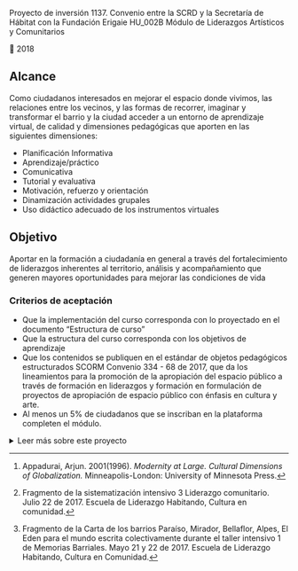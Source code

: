 ﻿Proyecto de inversión 1137. Convenio entre la SCRD y la Secretaría de Hábitat con la Fundación Erigaie HU_002B Módulo de Liderazgos Artísticos y Comunitarios

📅 2018

## Alcance

Como ciudadanos interesados en mejorar el espacio donde vivimos, las relaciones entre los vecinos, y las formas de recorrer, imaginar y transformar el barrio y la ciudad acceder a un entorno de aprendizaje virtual, de calidad y dimensiones pedagógicas que aporten en las siguientes dimensiones:

- Planificación Informativa
- Aprendizaje/práctico
- Comunicativa
- Tutorial y evaluativa
- Motivación, refuerzo y orientación
- Dinamización actividades grupales
- Uso didáctico adecuado de los instrumentos virtuales

## Objetivo

Aportar en la formación a ciudadanía en general a través del fortalecimiento de liderazgos inherentes al territorio, análisis y acompañamiento que generen mayores oportunidades para mejorar las condiciones de vida

### Criterios de aceptación

- Que la implementación del curso corresponda con lo proyectado en el documento “Estructura de curso”
- Que la estructura del curso corresponda con los objetivos de aprendizaje
- Que los contenidos se publiquen en el estándar de objetos pedagógicos estructurados SCORM Convenio 334 - 68 de 2017, que da los lineamientos para la promoción de la apropiación del espacio público a través de formación en liderazgos y formación en formulación de proyectos de apropiación de espacio público con énfasis en cultura y arte.
- Al menos un 5% de ciudadanos que se inscriban en la plataforma completen el módulo.

<details>
  <summary>Leer más sobre este proyecto</summary>
  

## Reconocimiento Territorial

Por: Alvaro Santoyo

#### Objetivos

- Generar procesos de reflexión que le permitan comprender las realidades de sus entornos e identificar oportunidades de transformación mediante estrategias artísticas, culturales y deportivas.
- Identificar habilidades personales y grupales, para ver de qué manera estas influyen en las relaciones para el logro del propósito común la construcción ambientes de transformación.
- Facilitar la identificación y construcción de redes colaborativas, para el intercambio de saberes, recursos, talentos etc.

[VIDEO:

Dos puntos de vista el académico/institucional y el comunitario sobre la definición de territorio y EP]

El territorio no es exterior a los individuos. Sin las acciones, emociones, sueños y pensamientos de quienes lo habitan, lo transitan o lo imaginan simplemente no existiría. No habría territorio, tan sólo espacio vacío, extensión natural.

El estado actual de un territorio, la forma en que se puede percibir es fruto de lo que se hizo, lo que se hace y lo que se espera hacer con y en él. Una de las formas de empezar a reconocer el territorio es concebirlo como una red de relaciones. Una red que se ha ido construyendo con los años, que sigue creciendo y transformándose con nuestras acciones cotidianas, sobre la cual se puede actuar con el fin de fortalecer algunos de sus nodos o las relaciones entre ellos.

El proceso de reconocimiento del territorio en que habitamos podemos iniciarlo a partir del ejercicio de situarnos en él, preguntándonos cuál es el lugar que ocupamos en esa red: ¿Dónde vivimos? Y ¿Con quiénes nos relacionamos? Pueden ser entonces las preguntas iniciales para ubicamos y desde las cuales podemos empezar a leer el territorio del que hacemos parte. Con estas preguntas, por ejemplo, un conjunto de mujeres se encuentran alrededor del tejido, y con este salen a intervenir los parques y bosques de sus barrios generando así nuevos momentos de encuentro entre los habitantes.

La red de relaciones que es el territorio puede tener varios ejes de articulación. Por ejemplo: una persona cuyo trabajo por la colectividad le ha hecho ganar el respeto y reconocimiento de sus vecinos; una tienda a la que acuden los vecinos a hablar; un parque en el que jóvenes y niños se encuentran a jugar o pasar el rato. Ejemplo de esto es el colectivo de jóvenes con intereses comunes alrededor del Hip Hop, que se unieron para trabajar en conjunto y crear la “Invasión Hip Hop”, colectivo que se reúne para realizar tomas culturales en lugares sensibles de Altos de la Estancia y así, proponer nuevos usos del espacio público y ofrecer a jóvenes y niños espacios de creación y esparcimiento. La Invasión ofrece entonces una lectura amplia del territorio y cada toma cultural va creando una nueva geografía.

Entre esos ejes de articulación, uno de especial interés es el Espacio Público. Entendido en sentido amplio, este puede ser visto como un lugar de encuentro, intercambio, discusión y toma de decisión. De esta forma, el Espacio Público puede tomar múltiples formas, sean estos una plaza, un parque, una esquina o las calles de una ciudad o un pueblo o bien el círculo central de una maloca indígena. Los parques …

Siguiendo al antropólogo de origen indio Arjun Appadurai[^1], es importante entender que las acciones que ejercemos en un lugar hacen parte del proceso de construcción del territorio. Las huertas urbanas y las formas de construir vivienda, por ejemplo, no son únicamente prácticas de consecución de alimento o técnicas de construcción sino que son formas de producir el territorio.

## Liderazgos transformadores

Por Sua Baquero

### ¿Qué son los liderazgos transformadores, comunitarios artísticos y culturales?

“Los colectivos de artistas no hacen objetos: Hacen cambios. Hacen situaciones, oportunidades, realizaciones, entendimientos […] Los colectivos trabajan sobre la relación pública hacia el arte. […]Trabajan para mantener la experiencia de un colectivo”. Alan Moore

El liderazgo, entendido como una forma de establecer relaciones entre personas, se caracteriza por otorgar cualidades para todos, de adaptación y cambio constructivo así como, visión de conjunto y responsabilidad. Estas características, enfocadas en los procesos de influencia –es decir, en la capacidad para lograr que se realicen acciones, se tengan nuevas ideas o compartan motivaciones- facilitan que, algunas cosas pasen, se encuentren soluciones novedosas a problemas antiguos, se sumen esfuerzos y talentos para vivir mejor, juntos y más contentos.

El liderazgo es algo que se puede aprender, que está en continuo mejoramiento y que está disponible para todas las personas. Si bien, existen diferentes formas de ejercerlo, se requiere siempre de la participación de grupos o comunidades, ya que es del fruto de esta participación, de donde se respaldan y se consiguen objetivos, acciones y estrategias con la fuerza, la riqueza, la complejidad y una legitimidad mayor que la que podría conseguir una sola persona, un interés individual y en este sentido, privado.

De esta forma, si los diferentes liderazgos presentes en una comunidad son fortalecidos, también se está haciendo una apuesta por una construcción más robusta de visiones, sentidos de pertenencia y compromisos con formas de habitar lo que es común, de ahí que promuevan sentidos de lo público que se revierten en territorios y en formas de ejercer diferentes fraternidades, en últimas de cimentar la democracia, habitar los territorios y la ciudad, de construir comunidad, sentidos de unión y pertenencia.

El liderazgo que nos ocuparemos, es transformador en tanto se refiere, no a la posición de una persona en una institución determinada (una empresa o una escuela por ejemplo), o a las diferentes estrategias desarrolladas para el cumplimiento de metas de producción dentro de planes y manuales específicos, normativos o técnicos determinados; sino a una reflexión que se da a partir de los años noventa, que se enfoca en el ejercicio del liderazgo a partir de los significados compartidos entre grupos partiendo de valores, sentimientos empáticos, visiones e ideales, que logran ser inspirados, contagiados de forma colectiva, jalonando la acción, otorgándole al hacer: potencia.

Se parte de reconocer entonces la posibilidad transformadora sobre la esfera sensible de lo social en los territorios de las emociones, imaginarios e ideales; no como elementos puramente psicológicos, sino como contenedores de sentidos sociales y culturales.

Las emociones se expresan y son comprendidas mediante contenidos que son compartidos e históricos, es decir se transforman en sociedades y momentos específicos, que si no compartieran una base de significados comunes no podrían ser ni interpretadas ni asumidas por los miembros de una comunidad.

“La emoción no es acción _per se_, sino que es la energía interna que nos impulsa a un acto, lo que da cierto “carácter” o “colorido” a un acto. La emoción entonces, puede definirse como el aspecto “cargado de energía” de la acción, en el que se entiende implica al mismo tiempo cognición, afecto, evaluación, motivación y el cuerpo. Lejos de ser presociales o preculturales, las emociones son significados culturales y relaciones sociales fusionados de manera inseparable, y es en esa fusión lo que les confiere capacidad de impartir energía a la acción. Lo que hace que una emoción tenga esa “energía” es el hecho de que siempre concierne al yo y a la relación del yo con otros situados culturalmente (…) Sin duda la emoción es un elemento psicológico, pero es en mayor medida un elemento cultural y social: por medio de la emoción representamos las definiciones culturales de personalidad tal como se expresa en relaciones concretas e inmediatas, pero siempre definidas en términos culturales y sociales” (Illouz, 2007, pág. 16)

Gestos de compasión, afecto, solidaridad, cuidado, imaginación, juego… ofrecen salidas, caminos propios, juntan personas, generan reflexiones, transforman formas de ser y hacer, resignifican memorias, tejen ideas de futuro, capaces de desencadenar procesos de cambio.

Por su sentido social y colaborativo, las prácticas artísticas desarrolladas por líderes y colectivos comunitarios; circulan como un entramado de prácticas que brotan de los saberes perceptivos y afectivos, y por ello, se constituyen como proyectos estéticos y políticos. Sembrar, tejer, cocinar, reciclar etcétera, amplían a ámbitos culturales, expandiéndolos a los lugares que tradicionalmente se piensa la actividad artística, sin excluir aquellos con mayor tradición como la danza, el teatro, la música etc.

Mediante el desarrollo de este módulo, invitamos a las personas de toda la ciudad que estén interesadas en generar cambios en sus comunidades y entornos barriales mediante estrategias artísticas, culturales y deportivas, a fortalecer capacidades para la transformación del espacio público y las relaciones entre sus vecinos.

### ¿Qué implica ejercer liderazgos comunitarios, artísticos, culturales y deportivos?

En algunos casos, en las comunidades donde hemos podido hablar con líderes culturales de vieja data, algunos nos sugieren cambiar el concepto de liderazgo, por tener connotaciones individualistas y competitivas, que a su juicio, dividen en vez de unir, en los usos más comunes de esta palabra.

Para muchos de estos experimentados líderes y lideresas es más adecuado en el contexto comunitario referirse a imágenes como cuidadores, articuladores o tejedoras, toda vez que se entiende que una comunidad es un grupo determinado de personas unidas por la búsqueda y mejoramiento constante de sentidos y sentimientos de fraternidad, del diálogo en torno a intereses comunes… o al menos, en procesos de camaradería solidaria, en constante construcción y cuidado de las razones por las cuales están juntos y les gusta trabajar en conjunto.

Creemos que independientemente de cómo se nombren, lo que sí creemos es que las cualidades ineludibles para ejercer transformaciones en las relaciones personales y entornos son:

#### Colaboración:

Tiene que ver con las maneras utilizadas para cimentar socialmente el reconocimiento y valoración de la interdependencia y la ayuda mutua como el fundamento del trabajo comunitario.

Muchas de las historias y memorias de la consolidación de los barrios, remiten al trabajo colaborativo entre los vecinos como un motor importante para la construcción de comunidad, de modo que pese a los relevos generacionales, las migraciones y los cambios sucedidos en la infraestructura de la ciudad; todavía permanecen en las prácticas, los intereses y las biografías de los moradores de las comunidades, el reconocimiento positivo de la colaboración como motor de transformación y la solidaridad.

Según el libro TejeRedes (Figueroa, 2016) el trabajo colaborativo requiere de los siguientes cuidados para que se fortalezca:

– Fraternidad organizacional. La base de la fraternidad es la aceptación (tal cual son) de las personas. La negación actúa en el proceso inverso de integración del colectivo. El fundamento para la cohesión de cualquier equipo de trabajo es asumir altas dosis de conversaciones apreciativas que permitan promover los espacios de fraternidad en la organización.

– Integrar espacios lúdicos de escucha empática. Los espacios que invitan a establecer conversaciones colaborativas son claves para los equipos de trabajo que buscan reuniones participativas y procesos de auto-organización. Estos espacios deben ser amigables e invitar a que las personas puedan expresar ideas, cocrear, diagnosticar y diseñar iniciativas. También es clave, para el diseño y su accionar, conectar a las personas desde lo humano |
– Metas para las relaciones humanas. Hoy las organizaciones y equipos de trabajo establecen, generalmente como prioridad y en un alto porcentaje, el cumplimiento de compromisos económicos, comerciales, etc. Y consideran en menor medida o porcentaje, que el establecimiento de compromisos fortalezca las relaciones humanas (por ejemplo, metas en torno a la felicidad).

Fuente: TejeRedes (Figueroa, 2016, pág. 20)

Según (Figueroa, 2016), solo los sentimientos y acciones en los grupos que se desarrollan y fortalecen auténticas relaciones de fraternidad, pueden construir colaboración. En la medida en que los individualismos se desborden y empiecen a primar y a entrar en disputa, le restan espacio a la empatía y camaradería en los grupos, de modo que se disminuye la posibilidad de que todos en la iniciativa dejen de sentir y experimentar la colaboración “Los sistemas colaborativos son menos frecuentes en las comunidades y su meta es poner a las personas como eje del sistema. Por ello, es importante que abunde la fraternidad” (Figueroa, 2016, pág. 24)

La colaboración, además de ser una característica relacional, también se refiere a una forma de hacer las cosas, de gestionar una iniciativa.

De esta forma también es importante tener en cuenta que:

– A través de la articulación de conversaciones y relaciones colaborativas, se construyen y emergen los liderazgos naturales (desde las bases de la comunidad).

– La planificación en general hay que desarrollarla de forma colaborativa para que cada uno pueda realizar su trabajo de forma clara.

– Es importante cerrar un proyecto y que todos estén de acuerdo para que sientan que han conseguido el éxito (colaborativamente). Cuando todos llegan a la meta, se sienten felices y motivados, ya que han participado conjuntamente del proceso. |
– Un equipo que tiene personas que no son parte del éxito final, romperán la ecuación colaborativa. Hay que reconocer, por tanto, los aportes de las personas. |
– Para poder innovar se necesita de la colaboración de todos. Por ende, es necesario construir en base al trabajo de diferentes personas (hasta ir mejorando un proyecto).

– No es lo mismo un equipo que trabaja colaborativamente que colaborar en una organización.

Tal vez los procesos colaborativos, sean más lentos y requieran altas dosis de paciencia, pero lo cierto es que afianzan los procesos y suman la fuerza y la alegría de más personas.

#### Comunicación:

En los contextos comunitarios, de cara a los procesos organizativos y de transformación que se quieran liderar, la comunicación será un elemento fundamental para la articulación de talentos, acciones y esfuerzos. De manera general, una adecuada escucha y expresión de todos los miembros del grupo y la comunidad, se convierte en la clave para la auto-organización y la creación de confianza como génesis de la cooperación; finalmente será la comunicación asertiva el motor de la construcción de redes y de la gestión.

Diálogos respetuosos y horizontales, se constituyen en espacios que propician la creatividad y el afecto. Lo novedoso emerge fácilmente en ambientes de reciprocidad. Difícilmente sistemas de comunicación jerarquizados o autoritarios permiten que la diversidad de formas de entender el mundo, crear soluciones y generar compromisos sean asumidos de manera genuina y generosa.

Con relación a la comunicación, un liderazgo que transforma entornos y relaciones, quizás tenga como características principales dos asuntos: i) enfoque apreciativo y ii) escucha empática.

El primero hace referencia al “arte y práctica de hacer preguntas que fortalezcan la capacidad del sistema de aprehender, anticipar y elevar el potencial positivo. Principalmente implica la movilización intencionada de acciones y formas de comunicar y relacionarse a través del campo de la pregunta positiva incondicional. En el _enfoque apreciativo_, se construye un camino que da espacio entre las personas para la imaginación e innovación; dejando de lado la inercia en la identificación de la negación, criticismo y la falta en las situaciones y relaciones, de manera exclusiva, principal y automática. Mediante este enfoque, se pretende hacer una unión constructiva entre lo que la totalidad de una organización humana refiere como fortalezas pasadas y presentes: cualidades, potenciales inexplorados, innovaciones, pensamientos elevados, oportunidades, valores, tradiciones, competencias estratégicas, historias, expresiones de sabiduría, autorreflexiones profundas hacia un espíritu común, y visiones de un futuro mejor y posible” (Henao, 2017)

El lenguaje apreciativo, según (Henao, 2017) es un compromiso de “co-creación del mundo en que vivimos, el cual sienta sus cimientos de construcción en el magnífico poder del lenguaje como creador de realidades y nuevas posibilidades de ser ya que la forma de hablar de las personas produce realidades particulares; en este sentido a través de los diferentes usos del lenguaje variará la construcción y la narración de las historias personales y colectivas (…) El _enfoque apreciativo_ es una postura, la cual sacude la memoria de los participantes hacia esos momentos donde ha existido potencia, éxito, alegría, solidaridad, compasión etc, creando y reconociendo en el sistema de relaciones personales y comunitarias, de los aciertos y las cosas que sí funcionan.

El _enfoque apreciativo_ ha sido descrito como una metodología que toma la idea de la construcción social de la realidad desde sus elementos positivos, especialmente con el énfasis en las narrativas, las formas relacionales del conocimiento, sobre el lenguaje y sobre el potencial como una forma de la teoría generativa que apunta hacia potenciales realistas que están latentes en el sistema” (Henao, 2017, pág. 2). Reconocer, valorar, potencializar serán claves para fortalecer el enfoque apreciativo en las prácticas y ejercicio de los liderazgos que proponemos en este módulo.

El segundo, _la escucha empática_ (Bou, 2013); se refiere a unas cualidades y calidades específicas en la escucha de manera que es importante distinguir la escucha del acto biológico de oír, debido a que este es el nivel básico en el cual se perciben las ondas sonoras del mensaje de otra persona, pero se hace caso omiso al contenido. En un siguiente grado estaría la “escucha fingida”, en la cual se pone la pose –mirada atenta, ojos abiertos, cabeza erguida), pero no existe ningún tipo de emoción, no se está frente al otro, quien “escucha” está inmerso en sus pensamientos y sensaciones.

Un tercer nivel estaría la “escucha selectiva” en la cual solo se atiende exclusivamente a aquello que encaja con el modelo mental y la manera de entender la realidad; quien “escucha” solo percibe lo que coincide con sus ideas, opiniones y creencias dejando de lado aquello que es diferente. Una mejor calidad de escucha se encuentra, cuando ésta es activa, es decir, el contenido del mensaje se recepciona de manera atenta pero continua analizando y juzgando el contenido del mensaje de su interlocutor, pero lo hace desde su punto de vista, desde su experiencia y sin intentar comprender el marco de referencia de la otra persona.

De manera que se tienen una escucha empática (Bou, 2013, pág. 45) cuando se hace un esfuerzo por comprender realmente el punto de vista de la otra persona, de qué manera el interlocutor está comprendiendo cierta situación, cuáles son sus pensamientos y emociones. Es decir bajando el diálogo interior y disponiéndose a los diferentes puntos de vista que pueden aparecer en el contacto con otras personas.

#### Creatividad:

Las personas que participan y crean procesos artísticos y culturales en los barrios, experimentan como imaginar, contiene una potencia a muchos niveles; ya que esta es una capacidad muy importante, entre otras cosas, a la hora de comprender la situación de los vecinos y su entorno común.

Al tener la posibilidad de “trasladarse al lugar del Otro”, se tiene la posibilidad de concebir a las otras personas como seres concretos e iguales en una dimensión existencial (en la posibilidad de sentir alegría, sufrimiento, dolor, ternura etc). Solo así podrá, según (Nussbaum, 2011) una persona, reconocer que es un par entre pares humanos. Que hace parte de una comunidad, que está en el mundo con otras personas que lo experimentan, así sea de maneras diferentes; desarrollando una valoración constructiva de la interacción de manera delicada, rica y compleja. De este modo, la mejora de la convivencia se hace desde la experiencia y el reconocimiento de lo que implica estar con otros en el mundo.

La imaginación, a su vez permite ir más allá, ir de manera diferente, sorpresiva. Para muchos de los miembros de colectivos, su práctica se convierte en proyectos de vida, que fortalecidos les abren oportunidades, relaciones, contactos con otras formas posibles de ser y hacer.

Como señala (Lederach, 2016) “la capacidad de conexión tanto con la realidad como con la trascendencia. En ambos casos nos lleva a algo que está más allá de la vida y la lucha cotidiana de las personas, pero que al mismo tiempo está enraizada en estas. (…) el propósito, la razón de ser de la imaginación, se mueve en un ámbito diferente, pues busca y crea un espacio más allá de las piezas existentes. Al no estar restringida por lo que es, o por lo que se conoce, la imaginación es el arte de crear lo que no existe (…) el nacimiento de lo que de algo nuevo, una creación que nos arranque de lo esperable. Buscamos el acto creativo de lo inesperado (…) la capacidad de imaginar (está) anclado en los retos del mundo real pero a la vez de dar a luz aquello que aún no existe (finalmente concluye afirmando como) la violencia es la conducta de alguien incapaz de imaginar soluciones a los problemas que se le presentan”. Así, para este autor la imaginación se encuentra en la génesis de la creación misma.

#### Fortalecimiento de redes:

En su libro, _La imaginación moral, el arte y el alma de la construcción de paz,_ Lederach, reconocido académico, especialista en transformación de conflictos y construcción de paz señala algo muy importante, con relación a las redes, como sistemas de actividad humana; si bien, la centralidad de las redes se ubica en el tejido de comunicación y emociones, para este autor las redes están relacionadas con la “centralidad de las relaciones” (Lederach, 2016, pág. 84) “En la vanguardia de áreas de estudio que van desde la física nuclear y la biología hasta la teoría de sistemas y de desarrollo organizativo, las relaciones se perciben como el concepto organizativo central de la teoría y la práctica. Según la ciencia (…) nada en el universo existe como entidad aislada o independiente.

Todo asume la forma de relaciones, sean las partículas subatómicas que comparten energía o los ecosistemas que comparten alimento. En la telaraña de la vida nada vive solo” (Lederach, 2016, pág. 84) de manera que, este autor insiste en señalar como, la capacidad de las personas individuales y de las comunidades de imaginarse a sí mismas en una red de relaciones; de reconocer y aceptar que hemos sido, somos y seremos, emergiendo y tomando forma, en un contexto de interdependencia relacional.

Entonces, es importante que, como seres relacionales se pueda asumir la responsabilidad personal y el reconocimiento del carácter recíproco de las interacciones ya que, la calidad de nuestra vida depende de la calidad de vida de los demás, incluidos los que piensan y actúan de maneras diferentes.

Cuando nos referimos a la construcción de redes estamos hablando de una organización, compuesta por varias personas en un territorio, conectados entre sí y conversando. Sin embargo, trabajar en red significará que, la red se puede ampliar ya que, éstas no tienen límites y por ende, existirán hasta donde lleguen las conversaciones (Figueroa, 2016, pág. 40).

La red es un gran sistema y nos movemos en distintos espacios de acuerdo a los intereses temáticos de la conversación. Estos espacios pueden ser contextualizados como un ecosistema en donde conviven diferentes personas y conversaciones. Los principales dominios o espacios donde nos movemos son: familiares, laborales empresariales o de negocios y sociales de amistad. De esta forma, discurrimos entre conversaciones de carácter familiar, laboral y de amistad en términos simples. En el día a día nos podemos mover desde el espacio familiar (hogar) pasando por nuestro trabajo (oficina o fábrica) hasta las amistades (club, bar, café, biblioteca, etc.) (Figueroa, 2016, pág. 40)

Vivir en comunidad no es estar en un paraíso de armonía infinita, tal vez es la consciencia de que no se está solo en el mundo y que existen condiciones, intereses e ideas que se comparten con los demás y que se opta por darles una lectura y valoración colectivas. Esta es una opción y le da a esta elección retos y también satisfacción.

### ¿Por qué los liderazgos son importantes para el territorio y la comunidad?

En las ciudades modernas emergen diferencias y a la vez acuerdos, políticos, geográficos, intelectuales y artísticos en torno a las personas y las múltiples identidades e intereses que las atraviesan de manera que también, la diversidad está en los modos de situarse, entender la vida, comprender las diferentes acciones en los distintos espacios urbanos. De esta manera la ciudad, sus territorios, sus representaciones e imaginarios se producen mutuamente.

El primer territorio es el cuerpo y empieza a expandirse pasando por la casa, la cuadra el barrio etc. existiendo corporalidades, afectos, imaginarios, etc.

## ¿Qué tipos de liderazgos se pueden encontrar en el ámbito comunitario?

## Las Redes en la construcción de comunidad y apropiación del territorio

Adriana Ferrucho Diaz

[VIDEO:]

Durante el 2017, el proyecto _Habitando Cultura en comunidad_ ha desarrollado acciones en algunos barrios de origen informal. Allí, se ha hecho énfasis en el reconocimiento de los liderazgos que son el motor de la vida comunitaria, en la consolidación y sostenibilidad de estos barrios. Dichos liderazgos que, entre otras cosas, han hecho posible el tránsito de los territorios mismos desde la informalidad hasta reconocimiento de legalidad por parte del Estado. Esto lleva a considerar la importancia que cobran en estos escenarios, las personas que asumen los roles de líderes y lideresas. En muchos casos, estos roles de líderes se desarrollan partiendo de las necesidades y haciendo de la vida, su escuela de liderazgo, teniendo un solo objetivo;: el bien común de sus vecinos.

Así pues, en los mismos territorios reconocen la importancia de estas personas, así como, las cualidades y habilidades que deben tener.

El líder/lideresa es quien crea lazos institucionales, barriales, quien genera alianzas. Es quien conoce las habilidades y saberes de las personas de la comunidad y las usa para un fin colectivo. El líder o la lideresa es quien ve una oportunidad en un problema. Es quien no busca beneficio para sí mismo sino para la comunidad. El líder o la lideresa generan cambios en la gente. La única arma que debe levantar es la del diálogo. Un líder empieza desde su casa. Un líder más que _saber de…o criticar por_, debe saber escuchar. Un líder siempre se debe enfocar en su comunidad. Un líder se debe amar a sí mismo para aprender amar a los demás[^2]_._

Partiendo de esta premisas construida por una de las comunidades “_El líder/lideresa es quien crea lazos institucionales, barriales, quien genera alianzas_”. Las redes hacen parte de un eje fundamental en el desarrollo de las comunidades y de sus liderazgos, este concepto se acerca al planteado por Cristian Lambias en su libro: _Teje redes, trabajo en red y sistemas de articulación colaborativa,_ en donde se plantea que, las redes son espacios de diálogo entre personas que pueden facilitar o promover conexiones, entre los diferentes grupos comunitarios y de estos, con otros. Es decir, con los habitantes del barrio, la ciudad, el país, el mundo. Las redes son posibles a partir del diálogo, la escucha y la capacidad de seducción de cada red, seducción dada desde la conexión temática o de intereses, necesidades y oportunidades, lo que provocará la adherencia o no de los individuos a la red.

Sí analizamos la experiencia de las comunidades de los barrios en los que, el proyecto _Habitando_ ha trabajado durante el año 2017 es evidente encontrar la importancia que ha tenido en su constitución e historia, el trabajo en red. Ya que, llegar al lugar en el que hoy se encuentran sólo fue posible a partir de la articulación, en su momento incluso, de todos los habitantes o de habitantes de otras comunidades. Como se exponen en el libro _Tejeredes_, las redes son escenarios que van más allá de las comunidades, pues varias comunidades pueden integrar una red.

_El día que Paraiso, Mirador, Bellaflor, Alpes, El Eden y barrios aledaños nacieron, la gente era unida, comprometida, social, humilde y trabajadora... Hace 20 años se vivía con muchas dificultades, habían muy pocas casas, la mayoría de ellas hechas con parol, madera y tejas. No teníamos servicios públicos, teníamos que recoger el agua en canecas, la transportaban en burros y carro tanques. Todas las calles eran destapadas, nuestro transporte eran unos carritos en muy mal estado, sin contar con el estado de las vías de acceso. Carecíamos de centros educativos y los niños debían estudiar en otros lugares. Desde que llegamos como comunidad hemos hecho lo que estuvo a nuestro alcance para el progreso del sector, no solo para la construcción de nuestras viviendas, sino también, para el mejoramiento de la comunidad. Así nuestro territorio se fue transformando: pasamos de traer el agua en burros al camión cisterna, luego hicimos chambas o canales para el manejo del agua residual, hasta llegar a tener agua de la llave. Pasamos de la luz de vela a la eléctrica, del teléfono comunitario al Internet. De las caminatas por la cantera al servicio de transporte, primero informal y luego, público. Adecuamos nuestros espacios comunitarios: los parques, salones comunales, iglesias, la escuela amarilla, entre otros. Con los jóvenes fortalecimos procesos de arte, cultura y deporte como trabajo de base para nuestra comunidad[^3]._

Todo lo anterior fue posible gracias a que, en el desarrollo de estos lugares se fueron constituyendo redes. Muchas veces, éstas, se constituyen en momentos específicos para responder a necesidades o problemáticas específicas.

Ahora bien, según Cristian Lambias existen varios tipos de redes que pueden identificarse según su topología (forma que pueden tomar las redes) y geometría (tipos de conversaciones que se dan en la comunidad/des que integran la red); según su topología existen tres estructuras: centralizada, descentralizada y distribuida.

**Centralizada:** toda la red se comunica a través de un solo nodo, es decir, a través de una sola persona, quien regula la información e interacción entre los demás nodos integrantes de la red.

**Descentralizada:** existe un grupo central de nodos, aquí, no solo una persona regula la información e interacción entre los demás participantes de la red, sino que, lo hace un grupo. Igual que en el anterior, pero con menos impacto si uno de estos nodos centrales se cae o desconecta a los otros hace que, se desconecten uno o más nodos del conjunto de la red.

**Distribuida:** todos los nodos integrantes de la red pueden comunicarse entre sí, no hay ningún nivel jerárquico que regule la información e interacción, si un nodo sale no se genera ninguna desconexión en la red.

Es importante tener en cuenta que: "mientras más distribuida resulte ser una red, más resistente, flexible e independiente será. Por el contrario, cuanto más centralizada sea, más debilidades, rigidez y dependencia habrá.

Según su Geometría existen tres tipos: multilinealidad, circularidad y triangulaciones.

**Multilinealidad:** está relacionada con la capacidad de observarse que tienen los participantes de la red, durante un espacio de diálogo, esto también significa la capacidad que tiene cada uno de escuchar todas las voces, entendiendo que todos los miembros de la red son pares, iguales.

**Circularidad**: está relacionado con la capacidad de aceptación que tienen los integrantes de la red. Es decir, la capacidad de aceptar que las personas circulen por la red con libertad, sin que ninguna puerta de la red les sea vedada o que entren y salgan de la red sin tropiezos.

**Triangularidad:** es la capacidad que tienen los integrantes de la red de recibir y acoger a los otros desde la fraternidad, lo que hace que los integrantes de la red sea cual sea su origen, se puedan mover por la red con libertad e igualdad en relación con todos los demás integrantes. Así, se incluirá la participación en la toma de decisiones, equidad en la distribución del trabajo, entre otros.

Es importante tener en cuenta que, las redes pueden transitar o vivir en diferentes momentos los tres tipos de conversación anteriormente expuestos.

# El Arte y la Creatividad como Agentes Transformadores

Adriana Rojas Pretel

Muchos de los barrios de la ciudad, definidos como: “de origen informal” surgen y se construyen en un contexto de necesidad inminente, habitando el estado permanente de _emergencia_, no sólo en su acepción de urgencia, dado que es real la necesidad de suplir con prontitud las necesidades básicas para que la vida se manifieste y se mantenga, sino también, en el sentido más profundo de _emerger_. Es aquí donde emergen nuevos escenarios de existencia fundados en la organización comunitaria como acto creativo y como poder ciudadano para posibilitar un hábitat que tenga las condiciones necesarias para el buen vivir desde la organización social y desde la acción colectiva.

_Desde que llegamos como comunidad lo que hicimos fue adecuar el terreno, sacar piedras desenraizar lo que quedaba de los árboles que una vez existieron y empezamos a construir nuestros ranchos. Todo fue a punta de pica y pala, martillo y machete, lo que exigía mayor esfuerzo porque nos tocó empezar a buscar de donde traer el agua de un nacimiento llamando las Aguas Cristalinas. Después, con los demás vecinos nos organizamos para conseguir los demás servicios._

En este contexto, subyace una inteligencia de calidad creativa para enfrentar lo desconocido, dar solución a dificultades, suplir necesidades y transformar el espacio físico del contexto; creando espacios nuevos de uso público. Esta capacidad de crear desde la sociedad civil constituye el pleno ejercicio del poder ciudadano, abonando un terreno fértil para el desarrollo de la confianza y la apertura al cambio. Dicho esto, el arte, la creatividad y las prácticas culturales toman un lugar capital para la creación y transformación de este espacio físico, denominado como público y que se expande de la fachada de la casa hacia afuera acogiendo las necesidades y dinámicas de una colectividad, que se construye a la par del espacio que ocupa.

Las prácticas artísticas y culturales reflexionan sobre la existencia o carencia de los espacios públicos y el uso dado a estos espacios, transformándolos en entornos dignificantes, participativos e incluyentes, donde el derecho a la belleza pueda manifestarse de forma democrática. Frente a la pregunta: ¿Qué es necesario para que un espacio sea bello y agradable? Surgieron las siguientes respuestas de personas de diferentes edades durante el Taller de Arte transformador que tuvo lugar en el Alto Fucha durante el 26 y 27 de Agosto de 2017:

- “Un espacio bello es un espacio verde y con naturaleza”.

- “Un espacio amplio es un espacio bello”

- “Debe ser limpio y ordenado para ser bello y agradable”

- “Debe estar abierto a las ideas de todos”

- “Debe haber niños porque ellos son la vida y alegría de una comunidad”

- “Debe ser un espacio que acoja a todos y donde haya buenos tratos para todos”.

- “Un espacio bello es un espacio donde se siente seguridad y confianza”.

Estas respuestas nos marcan un panorama en el cual, si bien, la belleza en cuanto al espacio está ligada, por razones naturales, a las condiciones físicas de un lugar, manifestadas en la necesidad de amplitud, limpieza, orden y armonía con el territorio y el medio ambiente. También tiene un vínculo directo con la construcción de una comunidad que soporta y acoge a los individuos que la conforman. A su vez, la belleza tiene un fundamento, en el aspecto relacional de quienes comparten un territorio y cuyo vínculo requiere de seguridad, confianza y respeto para que las ideas de carácter diferente puedan surgir y co-existir.

_En el territorio de las artes, estamos cada uno, a nuestra manera, en una batalla_

_contra la homogeneización, luchando por construir una nueva percepción de nosotros mismos, del lugar que habitamos y del sentido de la posibilidad, y una manera diferente de ver._

Lo anterior, conduce a reflexionar que todas las formas de organización comunitaria son actos creativos y que muchas veces, estas formas de organización tienen como resultado acciones concretas de la ciudadanía para la activación y el mejoramiento del territorio que se ocupa, como por ejemplo, los múltiples casos en que la comunidad se organiza para adelantar procesos de autoconstrucción de sus salones comunales, la gestión comunitaria para la creación de parques de bolsillo, la construcción colectiva de inmobiliario para uso público, senderos, miradores, jardines o huertas comunitarias, los emplazamientos artísticos en lugares residuales o de miedo para crear reflexión o la creación de piezas artísticas a través de murales y grafitis.

A través del proyecto _Habitando Cultura en Comunidad,_ el rol de las artes, la cultura y la creatividad en cualquiera de sus formas, toma un lugar primordial en la transformación del espacio público y en la construcción de una ciudadanía participativa. Tal es el caso de las mujeres del Alto Fucha del grupo _Tejedoras de sabiduría_, las cuales, a partir de una intervención de tejido le dieron un carácter extraordinario a un bosque de eucaliptos. Dicho bosque, a fuerza de costumbre, se había convertido en un lugar corriente, o que por muchos había sido estigmatizado como un espacio peligroso.

Cuando se pone el tejido en los árboles, la mirada del transeúnte y del vecino se amplía hacia el bosque completo, generando una reflexión sobre la riqueza natural del lugar. Las mujeres tejen mientras conocen a otras mujeres formando una gran _urdimbre_ de afecto que les da seguridad y compañía; tejen tejidos suaves en una ciudad que puede ser dura como el asfalto, o en un bosque que, a pesar de ser la ruta diaria de las madres que recogen a sus hijos en el jardín infantil de San Jerónimo del Yuste, se le percibe como peligroso. A partir de la intervención se convierte en un lugar donde habita el color, la ternura y la risa.

Otro caso es la acción organizada de activación y apropiación del espacio público de un grupo de jóvenes de Ciudad Bolívar que hacen Hip Hop. Convocados por sus afinidades artísticas y las ganas de activar cambios en su comunidad, los jóvenes se organizaron de manera comprometida para gestionar y dar lugar a una serie de intervenciones itinerantes, cada semana, en lugares residuales, abandonados o de dinámicas complejas en los barrios: Potosí, Caracolí, Sierra Morena, Santo Domingo, Santa Viviana y el Espino. Intervenciones que adquieren el nombre de _Invasión Hip Hop_ y que, a través de la música y el graffiti conforman un escenario polisémico, desde diferentes formas artísticas para dar visibilidad y voz a los jóvenes y artistas urbanos del barrio, para poner de manifiesto sus preguntas y preocupaciones sobre la ciudad, en el espacio público.

En Ciudad Bolívar surge también la instalación artística _Acogiendo los sueños de las personas con capacidades diversas en nuestro territorio_, iniciativa propuesta por la Fundación Camino de la Esperanza del barrio El Mirador, en colaboración con el artista local Oscar Velázquez y que fue emplazada en el parque _Illimaní_. La intervención es un extenso conjunto de atrapasueños instalados a cielo abierto y que contienen las historias de personas de la comunidad con capacidades diversas. Al existir una instalación que rompe la cotidianidad en la percepción del espacio se llama la atención de los transeúntes sobre estas historias y sobre la existencia de quienes, muchas veces y por sus condiciones especiales son marginalizados o invisibilizados. Cuando los transeúntes se acercan a la instalación y contribuyen de manera creativa, aportando también un atrapasueños para la instalación, se genera una identificación empática con quienes tienen estas capacidades especiales en la comunidad.

Estos son sólo tres ejemplos de muchos que sucedieron dentro del marco del proyecto y que surgen constantemente en toda la ciudad, reafirmando que cuanto más lugar toman estas manifestaciones de la creatividad, más organizada y unida se construye la comunidad que ocupa un espacio dado. Esto es porque las fisuras que existen en las relaciones entre los individuos de una comunidad, a raíz de la desconfianza, las diferencias económicas, o la discriminación ideológica, se cierren a través del poder que otorga el arte de crear colectivamente algo nuevo; y este hecho sin duda alguna repercute en transformaciones sociales y en cambios positivos sobre el lugar habitado, dando al espacio público que, por esencia les pertenece a todos, una impronta personal que surge del carácter creativo de los individuos y que hace que estos amen y cuiden su hábitat.

Cuando el arte y la cultura se ponen en el lugar de lo público y se da cabida para que, la belleza esté presente en los parques, calles, canchas, culatas y fachadas de los barrios, se comunica a la ciudad que quienes habitan estos lugares son importantes y creativos, al punto que, han creado formas de organización ciudadana que construyen y sostienen espacios de celebración, belleza e inclusión.

## Bibliografía

Figueroa, C. (2016). Libro TejeRedes Trabajo en red y articulación colaborativa. Madrid: TejeRedes.

Henao, D. (22 de Agosto de 2017). El Enfoque Apreciativo y su lenguaje de esperanza. Obtenido de Colombia Aprende: www.colombiaaprende.edu.co/html/mediateca/1607/articles-169511\_archivo.doc

Illouz, E. (2007). Intimidades congeladas las emociones en el capitalismo. Buenos Aires: Katz Editores.

Lederach, J. P. (2016). La imaginación Moral. El arte y el alma de la construcción de paz. Bogotá, Colombia: Semana Libros.

Nussbaum, M. C. (2011). Sin fines de lucro. Por qué la democracia necesita de las humanidades. Buenos Aires: Katz Editores.

Appadurai, Arjun. 2001(1996). Modernity at Large. Cultural Dimensions of Globalization. Minneapolis-London: University of Minnesota Press.

<http://www.tejeredes.net/> En esta página hay videos y otros a los que yo tengo acceso.

<https://sites.google.com/tejeredes.net/escuela/etapa-1-participantes/act-1-3-cursos-online>

[](https://sites.google.com/tejeredes.net/escuela/etapa-1-participantes/act-1-3-cursos-online)

Libro Pensamiento en red

<http://iniciarglobal.org/wp-content/uploads/2013/12/PensamientoEnRed-Abadi.pdf>

[](http://iniciarglobal.org/wp-content/uploads/2013/12/PensamientoEnRed-Abadi.pdf)

## Anexo 1

### Preguntas orientadoras para las entrevistas a comunidad

#### Liderazgo

- ¿Para usted qué significa ser un líder?
- ¿Qué características cree usted que se requieren para ser un líder?
- ¿Qué características positivas y negativas puede tener un líder?
- ¿Qué palabras se le vienen a la cabeza cuando piensa en líder o liderazgo?
- ¿Cree que los líderes son necesarios?
- ¿Cree que usted puede ser o es un líder?
- ¿Cree que existen individuos líderes en su comunidad?
- ¿Nombre tres cualidades que en su opinión debe tener un líder?
- ¿Cuál cree que son los líderes más destacados de su comunidad y por qué?
- ¿Cómo cree que se podrían fortalecer a los líderes ya existentes en los territorios que habitan, las redes entre ellos y las actividades que realizan?
- ¿Cuál creen que pueden ser las formas bonitas y justas de reconocerle a un líder (antiguo o en formación) para reconocerle sus logros al interior de la comunidad?

#### Espacio público

- ¿Usted dónde vive?
- ¿Qué entiende usted por espacio público?
- ¿Donde usted habita hay espacio público?
- ¿Cual es el espacio público o lugar de interés más importante para usted?

### Preguntas orientadoras para las entrevistas a académicos e instituciones

- ¿Qué es y cómo se entiende el espacio público desde una perspectiva institucional/académica?
- ¿Cómo generar acciones de apropiación del espacio público?
- ¿Es posible llevar a cabo transformaciones del espacio público?
- ¿Qué puede hacer la comunidad para asumir de una manera corresponsable el espacio público de la ciudad?
- ¿Cómo fomentar liderazgos propositivos a través del trabajo social, artístico o cultural en el espacio público?

[^1]: Appadurai, Arjun. 2001(1996). _Modernity at Large. Cultural Dimensions of Globalization._ Minneapolis-London: University of Minnesota Press.
[^2]: Fragmento de la sistematización intensivo 3 Liderazgo comunitario. Julio 22 de 2017. Escuela de Liderazgo Habitando, Cultura en comunidad.
[^3]: Fragmento de la Carta de los barrios Paraíso, Mirador, Bellaflor, Alpes, El Eden para el mundo escrita colectivamente durante el taller intensivo 1 de Memorias Barriales. Mayo 21 y 22 de 2017. Escuela de Liderazgo Habitando, Cultura en Comunidad.
</details>

